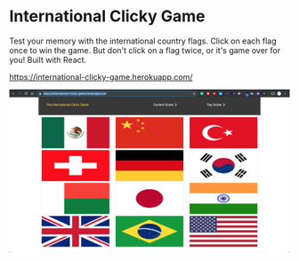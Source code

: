 # International Clicky Game

Test your memory with the international country flags.
Click on each flag once to win the game. But don't click on a flag twice, or it's game over for you!
Built with React. 

https://international-clicky-game.herokuapp.com/

![screenshot](clicky-game.png)


